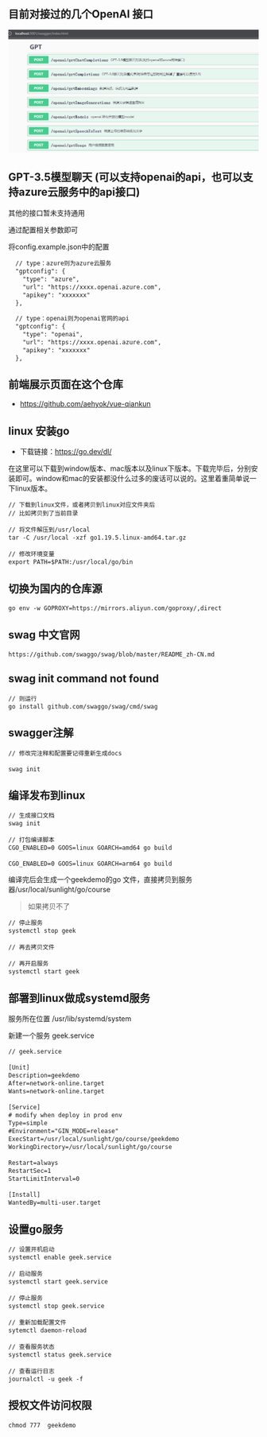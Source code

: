## 目前对接过的几个OpenAI 接口

![已经对接过的几个接口](swagger.png)
## GPT-3.5模型聊天 (可以支持openai的api，也可以支持azure云服务中的api接口)
其他的接口暂未支持通用


通过配置相关参数即可

将config.example.json中的配置

```
  // type：azure则为azure云服务
  "gptconfig": {
    "type": "azure",
    "url": "https://xxxx.openai.azure.com",
    "apikey": "xxxxxxx"
  },
```

```
  // type：openai则为openai官网的api
  "gptconfig": {
    "type": "openai",
    "url": "https://xxxx.openai.azure.com",
    "apikey": "xxxxxxx"
  },
```

## 前端展示页面在这个仓库
- https://github.com/aehyok/vue-qiankun



## linux 安装go
- 下载链接：https://go.dev/dl/

在这里可以下载到window版本、mac版本以及linux下版本。下载完毕后，分别安装即可。window和mac的安装都没什么过多的废话可以说的。这里着重简单说一下linux版本。

```
// 下载到linux文件，或者拷贝到linux对应文件夹后
// 比如拷贝到了当前目录

// 将文件解压到/usr/local
tar -C /usr/local -xzf go1.19.5.linux-amd64.tar.gz

// 修改环境变量
export PATH=$PATH:/usr/local/go/bin
```

## 切换为国内的仓库源
```
go env -w GOPROXY=https://mirrors.aliyun.com/goproxy/,direct
```

## swag 中文官网
```
https://github.com/swaggo/swag/blob/master/README_zh-CN.md
```
## swag init command not found 
```
// 则运行 
go install github.com/swaggo/swag/cmd/swag
```

## swagger注解
```
// 修改完注释和配置要记得重新生成docs

swag init
```

## 编译发布到linux
```
// 生成接口文档
swag init 

// 打包编译脚本
CGO_ENABLED=0 GOOS=linux GOARCH=amd64 go build

CGO_ENABLED=0 GOOS=linux GOARCH=arm64 go build

```
编译完后会生成一个geekdemo的go 文件，直接拷贝到服务器/usr/local/sunlight/go/course

> 如果拷贝不了

```
// 停止服务
systemctl stop geek

// 再去拷贝文件

// 再开启服务
systemctl start geek
```

## 部署到linux做成systemd服务
服务所在位置  /usr/lib/systemd/system

新建一个服务  geek.service


```
// geek.service

[Unit]
Description=geekdemo
After=network-online.target
Wants=network-online.target

[Service]
# modify when deploy in prod env
Type=simple
#Environment="GIN_MODE=release"
ExecStart=/usr/local/sunlight/go/course/geekdemo
WorkingDirectory=/usr/local/sunlight/go/course

Restart=always
RestartSec=1
StartLimitInterval=0

[Install]
WantedBy=multi-user.target

```

## 设置go服务
```
// 设置开机启动
systemctl enable geek.service

// 启动服务
systemctl start geek.service

// 停止服务
systemctl stop geek.service

// 重新加载配置文件
sytemctl daemon-reload

// 查看服务状态
systemctl status geek.service

// 查看运行日志
journalctl -u geek -f
```

## 授权文件访问权限

```
chmod 777  geekdemo
```